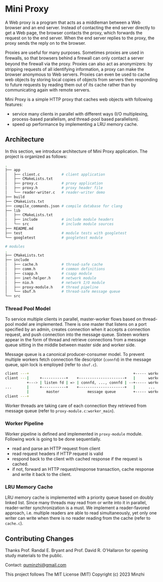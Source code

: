 # Mini Proxy

A Web proxy is a program that acts as a middleman between a Web browser and an end server. Instead of contacting the end server directly to get a Web page, the browser contacts the proxy, which forwards the request on to the end server. When the end server replies to the proxy, the proxy sends the reply on to the browser.

Proxies are useful for many purposes. Sometimes proxies are used in ﬁrewalls, so that browsers behind a ﬁrewall can only contact a server beyond the ﬁrewall via the proxy. Proxies can also act as anonymizers: by stripping requests of all identifying information, a proxy can make the browser anonymous to Web servers. Proxies can even be used to cache web objects by storing local copies of objects from servers then responding to future requests by reading them out of its cache rather than by communicating again with remote servers.

Mini Proxy is a simple HTTP proxy that caches web objects with following
features:

- service many clients in parallel with different ways (I/O multiplexing,
  process-based parallelism, and thread-pool based parallelism).
- speed up performance by implementing a LRU memory cache.

## Architecture 

In this section, we introduce architecture of Mini Proxy application. The
project is organized as follows:

```bash
.
├── app
│   ├── client.c          # client application
│   ├── CMakeLists.txt
│   ├── proxy.c           # proxy application
│   ├── proxy.h           # proxy header file
│   └── reader-writer.c   # reader-writer demo
├── build
├── CMakeLists.txt
├── compile_commands.json # compile database for clang
├── lib
│   ├── CMakeLists.txt
│   ├── include           # include module headers
│   └── src               # include module sources
├── README.md
├── test                  # module tests with googletest
└── googletest            # googletest module

# modules
.
├── CMakeLists.txt
├── include
│   ├── cache.h           # thread-safe cache
│   ├── comm.h            # common definitions
│   ├── csapp.h           # csapp module
│   ├── inet-helper.h     # network module
│   ├── nio.h             # network I/O module
│   ├── proxy-module.h    # thread pipeline
│   └── sbuf.h            # thread-safe message queue
└── src
```

### Thread Pool Model

To service multiple clients in parallel, master-worker flows based on thread-pool model are implemented. There is one master that listens on a port specified by an admin, creates connection when it accepts a connection request, and push connection into the message queue. Sixteen workers appear in the form of thread and retrieve connections from a message queue sitting in the middle between master side and worker side.

Message queue is a canonical producer-consumer model. To prevent multiple workers fetch connection file descriptor (`connfd`) in the message queue, spin lock is employed (refer to `sbuf.c`).

```bash
client ---+                                                +----- worker 0
client ---|     +-----------+    +---------------------+   |      worker 1
          +---> | listen fd | => | connfd, ..., connfd | --+----- worker 2
...       |     +-----------+    +---------------------+   |      ...
          |        master             message queue        +----- worker 15
client ---+       
```

Worker threads are taking care of each connection they retrieved from message
queue (refer to `proxy-module.c:worker_main`).

### Worker Pipeline

Worker pipeline is defined and implemented in `proxy-module` module. Following
work is going to be done sequentially.

- read and parse an HTTP request from client
- read request headers if HTTP request is valid
- respond back to the client with cached response if the request is cached.
- if not, forward an HTTP request/response transaction, cache response and write
  it back to the client.

### LRU Memory Cache

LRU memory cache is implemented with a priority queue based on doubly linked list. Since many threads may read from or write into it in parallel, reader-writer synchronization is a must. We implement a reader-favored approach, i.e. multiple readers are able to read simultaneously, yet only one writer can write when there is no reader reading from the cache (refer to `cache.c`).

## Contributing Changes

Thanks Prof. Randal E. Bryant and Prof. David R. O'Hallaron for opening study materials
to the public.

Contact: quminzhi@gmail.com

This project follows The MIT License (MIT) 
Copyright (c) 2023 Minzhi
